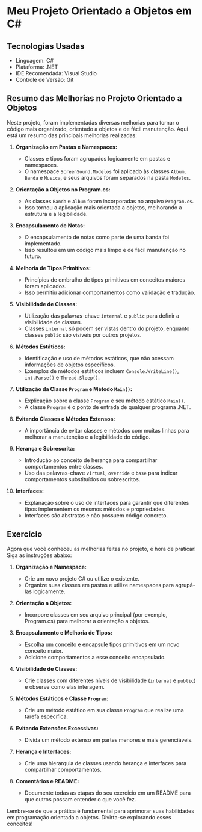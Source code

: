 # Meu Projeto Orientado a Objetos em C#

## Tecnologias Usadas

- Linguagem: C#
- Plataforma: .NET
- IDE Recomendada: Visual Studio
- Controle de Versão: Git

## Resumo das Melhorias no Projeto Orientado a Objetos

Neste projeto, foram implementadas diversas melhorias para tornar o código mais organizado, orientado a objetos e de fácil manutenção. Aqui está um resumo das principais melhorias realizadas:

1. **Organização em Pastas e Namespaces:**
   - Classes e tipos foram agrupados logicamente em pastas e namespaces.
   - O namespace `ScreenSound.Modelos` foi aplicado às classes `Album`, `Banda` e `Musica`, e seus arquivos foram separados na pasta `Modelos`.

2. **Orientação a Objetos no Program.cs:**
   - As classes `Banda` e `Album` foram incorporadas no arquivo `Program.cs`.
   - Isso tornou a aplicação mais orientada a objetos, melhorando a estrutura e a legibilidade.

3. **Encapsulamento de Notas:**
   - O encapsulamento de notas como parte de uma banda foi implementado.
   - Isso resultou em um código mais limpo e de fácil manutenção no futuro.

4. **Melhoria de Tipos Primitivos:**
   - Princípios de embrulho de tipos primitivos em conceitos maiores foram aplicados.
   - Isso permitiu adicionar comportamentos como validação e tradução.

5. **Visibilidade de Classes:**
   - Utilização das palavras-chave `internal` e `public` para definir a visibilidade de classes.
   - Classes `internal` só podem ser vistas dentro do projeto, enquanto classes `public` são visíveis por outros projetos.

6. **Métodos Estáticos:**
   - Identificação e uso de métodos estáticos, que não acessam informações de objetos específicos.
   - Exemplos de métodos estáticos incluem `Console.WriteLine()`, `int.Parse()` e `Thread.Sleep()`.

7. **Utilização da Classe `Program` e Método `Main()`:**
   - Explicação sobre a classe `Program` e seu método estático `Main()`.
   - A classe `Program` é o ponto de entrada de qualquer programa .NET.

8. **Evitando Classes e Métodos Extensos:**
   - A importância de evitar classes e métodos com muitas linhas para melhorar a manutenção e a legibilidade do código.

9. **Herança e Sobrescrita:**
   - Introdução ao conceito de herança para compartilhar comportamentos entre classes.
   - Uso das palavras-chave `virtual`, `override` e `base` para indicar comportamentos substituídos ou sobrescritos.

10. **Interfaces:**
    - Explanação sobre o uso de interfaces para garantir que diferentes tipos implementem os mesmos métodos e propriedades.
    - Interfaces são abstratas e não possuem código concreto.

## Exercício

Agora que você conheceu as melhorias feitas no projeto, é hora de praticar! Siga as instruções abaixo:

1. **Organização e Namespace:**
   - Crie um novo projeto C# ou utilize o existente.
   - Organize suas classes em pastas e utilize namespaces para agrupá-las logicamente.

2. **Orientação a Objetos:**
   - Incorpore classes em seu arquivo principal (por exemplo, Program.cs) para melhorar a orientação a objetos.

3. **Encapsulamento e Melhoria de Tipos:**
   - Escolha um conceito e encapsule tipos primitivos em um novo conceito maior.
   - Adicione comportamentos a esse conceito encapsulado.

4. **Visibilidade de Classes:**
   - Crie classes com diferentes níveis de visibilidade (`internal` e `public`) e observe como elas interagem.

5. **Métodos Estáticos e Classe `Program`:**
   - Crie um método estático em sua classe `Program` que realize uma tarefa específica.

6. **Evitando Extensões Excessivas:**
   - Divida um método extenso em partes menores e mais gerenciáveis.

7. **Herança e Interfaces:**
   - Crie uma hierarquia de classes usando herança e interfaces para compartilhar comportamentos.

8. **Comentários e README:**
   - Documente todas as etapas do seu exercício em um README para que outros possam entender o que você fez.

Lembre-se de que a prática é fundamental para aprimorar suas habilidades em programação orientada a objetos. Divirta-se explorando esses conceitos!


